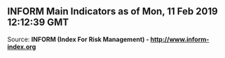 ## INFORM Main Indicators as of Mon, 11 Feb 2019 12:12:39 GMT

Source: **INFORM (Index For Risk Management) - http://www.inform-index.org**